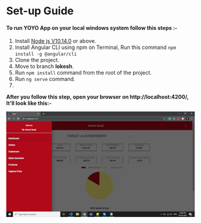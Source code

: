 # Set-up Guide

#### To run YOYO App on your local windows system follow this steps :- 

1. Install [Node js V10.14.0](https://nodejs.org/dist/v10.14.0/node-v10.14.0-x64.msi) or above.
2. Install Angular CLI using npm on Terminal, Run this command  `npm install -g @angular/cli
`
3. Clone the project.
3. Move to branch **lokesh**.
4. Run `npm install` command from the root of the project. 
5. Run `ng serve` command.
6. 
 **After you follow this step, open your browser on http://localhost:4200/, It'll look like this:-**

![yoyo](/img/Yoyo.jpg "k")
